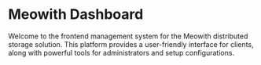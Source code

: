 # Meowith Dashboard

Welcome to the frontend management system for the Meowith distributed storage solution. This platform provides a user-friendly interface for clients, along with powerful tools for administrators and setup configurations.
